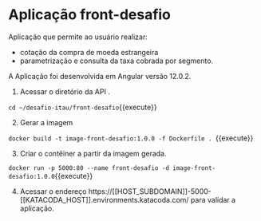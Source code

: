 # Aplicação front-desafio

Aplicação que permite ao usuário realizar:
* cotação da compra de moeda estrangeira 
* parametrização e consulta da taxa cobrada por segmento.

A Aplicação foi desenvolvida em Angular versão 12.0.2.

1. Acessar o diretório da API .

`cd ~/desafio-itau/front-desafio`{{execute}}

2. Gerar a imagem 

`docker build -t image-front-desafio:1.0.0 -f Dockerfile . `{{execute}}

3. Criar o contêiner a partir da imagem gerada. 

`docker run -p 5000:80 --name front-desafio -d image-front-desafio:1.0.0`{{execute}}

4. Acessar o endereço https://[[HOST_SUBDOMAIN]]-5000-[[KATACODA_HOST]].environments.katacoda.com/ para validar a aplicação.


